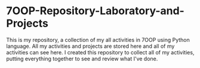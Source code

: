 # 7OOP-Repository-Laboratory-and-Projects
This is my repository, a collection of my all activities in 7OOP using Python language. All my activities and projects are stored here and all of my activities can see here. I created this repository to collect all of my activities, putting everything together to see and review what I've done. 
